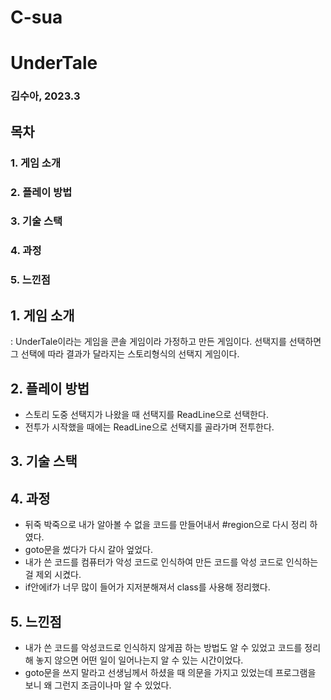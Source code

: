 # C-sua

# UnderTale
### 김수아, 2023.3 

## 목차
### 1. 게임 소개
### 2. 플레이 방법
### 3. 기술 스택
### 4. 과정
### 5. 느낀점

## 1. 게임 소개
: UnderTale이라는 게임을 콘솔 게임이라 가정하고 만든 게임이다.
  선택지를 선택하면 그 선택에 따라 결과가 달라지는 스토리형식의 선택지 게임이다.

## 2. 플레이 방법
- 스토리 도중 선택지가 나왔을 때 선택지를 ReadLine으로 선택한다.
- 전투가 시작했을 때에는 ReadLine으로 선택지를 골라가며 전투한다. 

## 3. 기술 스택

## 4. 과정
- 뒤죽 박죽으로 내가 알아볼 수 없을 코드를 만들어내서 #region으로 다시 정리 하였다. 
- goto문을 썼다가 다시 갈아 엎었다.
- 내가 쓴 코드를 컴퓨터가 악성 코드로 인식하여 만든 코드를 악성 코드로 인식하는 걸 제외 시켰다.
- if안에if가 너무 많이 들어가 지저분해져서 class를 사용해 정리했다.

## 5. 느낀점
- 내가 쓴 코드를 악성코드로 인식하지 않게끔 하는 방법도 알 수 있었고 코드를 정리해 놓지 않으면 어떤 일이 일어나는지 알 수 있는 시간이었다.
- goto문을 쓰지 말라고 선생님께서 하셨을 때 의문을 가지고 있었는데 프로그램을 보니 왜 그런지 조금이나마 알 수 있었다. 
